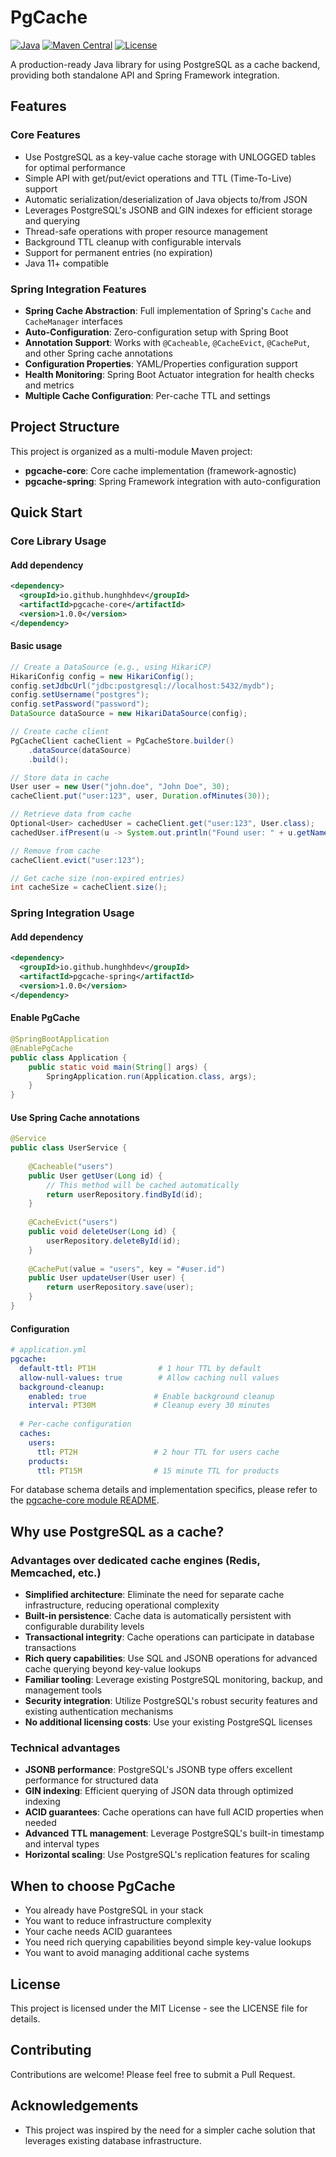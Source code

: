 # PgCache

[![Java](https://img.shields.io/badge/Java-11%2B-blue.svg)](https://www.oracle.com/java/)
[![Maven Central](https://img.shields.io/badge/Maven%20Central-1.0.0-green.svg)](https://search.maven.org/artifact/io.github.hunghhdev/pgcache-core)
[![License](https://img.shields.io/badge/License-MIT-green.svg)](LICENSE)

A production-ready Java library for using PostgreSQL as a cache backend, providing both standalone API and Spring Framework integration.

## Features

### Core Features
- Use PostgreSQL as a key-value cache storage with UNLOGGED tables for optimal performance
- Simple API with get/put/evict operations and TTL (Time-To-Live) support
- Automatic serialization/deserialization of Java objects to/from JSON
- Leverages PostgreSQL's JSONB and GIN indexes for efficient storage and querying
- Thread-safe operations with proper resource management
- Background TTL cleanup with configurable intervals
- Support for permanent entries (no expiration)
- Java 11+ compatible

### Spring Integration Features
- **Spring Cache Abstraction**: Full implementation of Spring's `Cache` and `CacheManager` interfaces
- **Auto-Configuration**: Zero-configuration setup with Spring Boot
- **Annotation Support**: Works with `@Cacheable`, `@CacheEvict`, `@CachePut`, and other Spring cache annotations
- **Configuration Properties**: YAML/Properties configuration support
- **Health Monitoring**: Spring Boot Actuator integration for health checks and metrics
- **Multiple Cache Configuration**: Per-cache TTL and settings

## Project Structure

This project is organized as a multi-module Maven project:

- **pgcache-core**: Core cache implementation (framework-agnostic)
- **pgcache-spring**: Spring Framework integration with auto-configuration

## Quick Start

### Core Library Usage

#### Add dependency

```xml
<dependency>
  <groupId>io.github.hunghhdev</groupId>
  <artifactId>pgcache-core</artifactId>
  <version>1.0.0</version>
</dependency>
```

#### Basic usage

```java
// Create a DataSource (e.g., using HikariCP)
HikariConfig config = new HikariConfig();
config.setJdbcUrl("jdbc:postgresql://localhost:5432/mydb");
config.setUsername("postgres");
config.setPassword("password");
DataSource dataSource = new HikariDataSource(config);

// Create cache client
PgCacheClient cacheClient = PgCacheStore.builder()
    .dataSource(dataSource)
    .build();

// Store data in cache
User user = new User("john.doe", "John Doe", 30);
cacheClient.put("user:123", user, Duration.ofMinutes(30));

// Retrieve data from cache
Optional<User> cachedUser = cacheClient.get("user:123", User.class);
cachedUser.ifPresent(u -> System.out.println("Found user: " + u.getName()));

// Remove from cache
cacheClient.evict("user:123");

// Get cache size (non-expired entries)
int cacheSize = cacheClient.size();
```

### Spring Integration Usage

#### Add dependency

```xml
<dependency>
  <groupId>io.github.hunghhdev</groupId>
  <artifactId>pgcache-spring</artifactId>
  <version>1.0.0</version>
</dependency>
```

#### Enable PgCache

```java
@SpringBootApplication
@EnablePgCache
public class Application {
    public static void main(String[] args) {
        SpringApplication.run(Application.class, args);
    }
}
```

#### Use Spring Cache annotations

```java
@Service
public class UserService {
    
    @Cacheable("users")
    public User getUser(Long id) {
        // This method will be cached automatically
        return userRepository.findById(id);
    }
    
    @CacheEvict("users")
    public void deleteUser(Long id) {
        userRepository.deleteById(id);
    }
    
    @CachePut(value = "users", key = "#user.id")
    public User updateUser(User user) {
        return userRepository.save(user);
    }
}
```

#### Configuration

```yaml
# application.yml
pgcache:
  default-ttl: PT1H              # 1 hour TTL by default
  allow-null-values: true        # Allow caching null values
  background-cleanup:
    enabled: true               # Enable background cleanup
    interval: PT30M             # Cleanup every 30 minutes
  
  # Per-cache configuration
  caches:
    users:
      ttl: PT2H                 # 2 hour TTL for users cache
    products:
      ttl: PT15M                # 15 minute TTL for products
```

For database schema details and implementation specifics, please refer to the [pgcache-core module README](pgcache-core/README.md).

## Why use PostgreSQL as a cache?

### Advantages over dedicated cache engines (Redis, Memcached, etc.)

- **Simplified architecture**: Eliminate the need for separate cache infrastructure, reducing operational complexity
- **Built-in persistence**: Cache data is automatically persistent with configurable durability levels
- **Transactional integrity**: Cache operations can participate in database transactions
- **Rich query capabilities**: Use SQL and JSONB operations for advanced cache querying beyond key-value lookups
- **Familiar tooling**: Leverage existing PostgreSQL monitoring, backup, and management tools
- **Security integration**: Utilize PostgreSQL's robust security features and existing authentication mechanisms
- **No additional licensing costs**: Use your existing PostgreSQL licenses

### Technical advantages

- **JSONB performance**: PostgreSQL's JSONB type offers excellent performance for structured data
- **GIN indexing**: Efficient querying of JSON data through optimized indexing
- **ACID guarantees**: Cache operations can have full ACID properties when needed
- **Advanced TTL management**: Leverage PostgreSQL's built-in timestamp and interval types
- **Horizontal scaling**: Use PostgreSQL's replication features for scaling

## When to choose PgCache

- You already have PostgreSQL in your stack
- You want to reduce infrastructure complexity
- Your cache needs ACID guarantees
- You need rich querying capabilities beyond simple key-value lookups
- You want to avoid managing additional cache systems

## License

This project is licensed under the MIT License - see the LICENSE file for details.

## Contributing

Contributions are welcome! Please feel free to submit a Pull Request.

## Acknowledgements

- This project was inspired by the need for a simpler cache solution that leverages existing database infrastructure.
